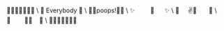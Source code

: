 🎀💓🌟✨🌟💓🎀 \\
💓&nbsp;Everybody&nbsp;💓 \\
🌟🍥poops!🍥🌟 \\
✨&nbsp;&nbsp;&nbsp;&nbsp;&nbsp;&nbsp;&nbsp;&nbsp;&nbsp;👸&nbsp;&nbsp;&nbsp;&nbsp;&nbsp;&nbsp;✨ \\
🌟&nbsp;&nbsp;&nbsp;&nbsp;&nbsp;✌️👚&nbsp;&nbsp;&nbsp;&nbsp;&nbsp;&nbsp;&nbsp;🌟 \\
💓&nbsp;&nbsp;&nbsp;&nbsp;&nbsp;&nbsp;&nbsp;&nbsp;🚽💨&nbsp;&nbsp;&nbsp;&nbsp;💓 \\
🎀💓🌟💩🌟💓🎀